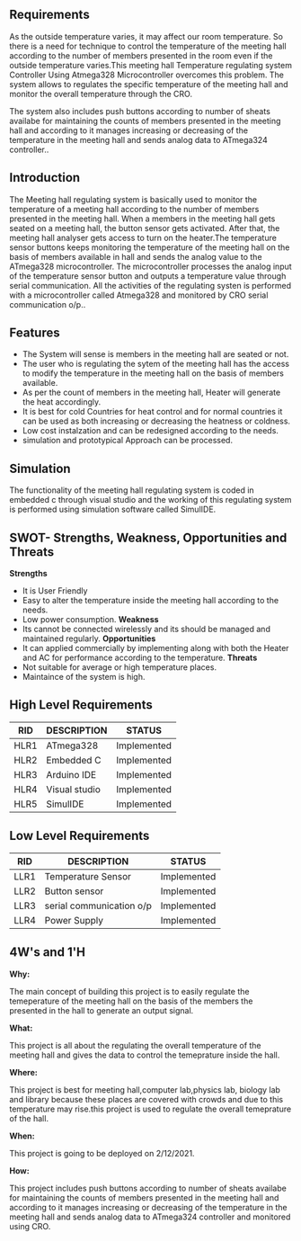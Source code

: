 ## Requirements
As the outside temperature varies, it may affect our room temperature. So there is a need for technique to control the temperature of the meeting hall according to the number of members presented in the room even if the outside temperature varies.This meeting hall Temperature regulating system Controller Using Atmega328 Microcontroller overcomes this problem. The system allows to regulates the specific temperature of the meeting hall and monitor the overall temperature through the CRO.

The system also includes push buttons according to number of sheats availabe for maintaining the counts of members presented in the meeting hall and according to it manages increasing or decreasing of the temperature in the meeting hall and sends analog data to ATmega324 controller..

## Introduction
The Meeting hall regulating system is basically used to monitor the temperature of a meeting hall according to the number of members presented in the meeting hall. When a members in the meeting hall gets seated on a meeting hall, the button sensor gets activated. After that, the meeting hall analyser gets access to turn on the heater.The temperature sensor buttons keeps monitoring the temperature of the meeting hall on the basis of members available in hall and sends the analog value to the ATmega328 microcontroller. The microcontroller processes the analog input of the temperature sensor button and outputs a temperature value through serial communication. All the activities of the regulating systen is performed with a microcontroller called Atmega328 and monitored by CRO serial communication o/p..

## Features

- The System will sense is members in the meeting hall are seated or not.
- The user who is regulating the sytem of the meeting hall has the access to modify the temperature in the meeting hall on the basis of members available.
- As per the count of members in the meeting hall, Heater will generate the heat accordingly.
- It is best for cold Countries for heat control and for normal countries it can be used as both increasing or decreasing the heatness or coldness.
- Low cost instalzation and can be redesigned according to the needs.
- simulation and prototypical Approach can be processed.

## Simulation
The functionality of the meeting hall regulating system is coded in embedded c through visual studio and the working of this regulating system is performed using simulation software called SimulIDE. 

## SWOT- Strengths, Weakness, Opportunities and Threats
**Strengths**
- It is User Friendly
- Easy to alter the temperature inside the meeting hall according to the needs.
- Low power consumption.
**Weakness**
- Its cannot be connected wirelessly and its should be managed and maintained regularly.
**Opportunities**
- It can applied commercially by implementing along with both the Heater and AC for performance according to the temperature.
**Threats**
- Not suitable for average or high temperature places.
- Maintaince of the system is high.

## High Level Requirements
RID|DESCRIPTION|	STATUS|
|--|-----------|-----------|
|HLR1|	ATmega328|	Implemented|
|HLR2| Embedded	C |	Implemented|
|HLR3|	Arduino IDE|	Implemented|
|HLR4| Visual studio |Implemented|
|HLR5|SimulIDE|Implemented
## Low Level Requirements
RID|DESCRIPTION	|STATUS|
|--|------------|------|
|LLR1|Temperature Sensor|	Implemented|
|LLR2|Button sensor|	Implemented|
|LLR3|serial communication o/p|	Implemented|
|LLR4| Power Supply| Implemented|

## 4W's and 1'H
**Why:**

The main concept of building this project is to easily regulate the temeperature of the meeting hall on the basis of the members the presented in the hall to generate an output signal.

**What:**

This project is all about the regulating the overall temperature of the meeting hall and gives the data to control the temeprature inside the hall.

**Where:**

This project is best for meeting hall,computer lab,physics lab, biology lab and library because these places are covered with crowds and due to this temperature may rise.this project is used to regulate the overall temeprature of the hall. 

**When:**

This project is going to be deployed on 2/12/2021.

**How:**

This project includes push buttons according to number of sheats availabe for maintaining the counts of members presented in the meeting hall and according to it manages increasing or decreasing of the temperature in the meeting hall and sends analog data to ATmega324 controller and monitored using CRO.
